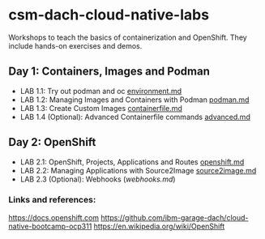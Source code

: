 # csm-dach-cloud-native-labs

Workshops to teach the basics of containerization and OpenShift. They include hands-on exercises and demos.

## Day 1: Containers, Images and Podman

- LAB 1.1: Try out podman and oc [environment.md](day-1/environment.md)
- LAB 1.2: Managing Images and Containers with Podman [podman.md](day-1/podman.md)
- LAB 1.3: Create Custom Images [containerfile.md](day-1/containerfile.md)
- LAB 1.4 (Optional): Advanced Containerfile commands [advanced.md](day-1/advanced.md)

## Day 2: OpenShift

- LAB 2.1: OpenShift, Projects, Applications and Routes [openshift.md](day2/openshift.md)
- LAB 2.2: Managing Applications with Source2Image [source2image.md](day2/source2image.md)
- LAB 2.3 (Optional): Webhooks (_webhooks.md_)

### Links and references:

https://docs.openshift.com
https://github.com/ibm-garage-dach/cloud-native-bootcamp-ocp311
https://en.wikipedia.org/wiki/OpenShift
